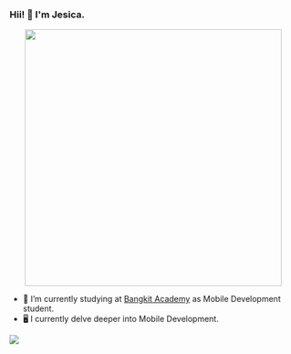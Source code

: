 ### Hii! 👋 I'm Jesica.

<p align="center">
  <img width="450" src="https://cdn.dribbble.com/users/1364029/screenshots/16093268/media/68e82a7fb4904614a9066d6b540c14b2.gif">
</p>

* 🔭 I’m currently studying at <a href="https://grow.google/intl/id_id/bangkit/">Bangkit Academy</a> as Mobile Development student.
* 🖥️ I currently delve deeper into Mobile Development.


 <a href="https://github.com/jesicasp/github-readme-stats"><img align="center" src="https://github-readme-stats.vercel.app/api/top-langs/?username=jesicasp&layout=compact&theme=buefy&hide_border=true&langs_count=8" /></a> 


